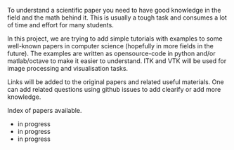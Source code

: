 To understand a scientific paper you need to have good knowledge in the field and the math behind it. This is usually a tough task and consumes a lot of time and effort for many students. 

In this project, we are trying to add simple tutorials with examples to some well-known papers in computer science (hopefully in more fields in the future). The examples are written as opensource-code in python and/or matlab/octave to make it easier to understand. ITK and VTK will be used for image processing and visualisation tasks. 

Links will be added to the original papers and related useful materials. One can add related questions using github issues to add clearify or add more knowledge. 

Index of papers available. 

*  in progress
*  in progress
*  in progress


